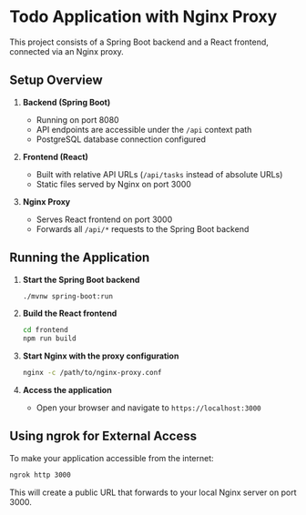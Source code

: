 # Todo Application with Nginx Proxy

This project consists of a Spring Boot backend and a React frontend, connected via an Nginx proxy.

## Setup Overview

1. **Backend (Spring Boot)**
   - Running on port 8080
   - API endpoints are accessible under the `/api` context path
   - PostgreSQL database connection configured

2. **Frontend (React)**
   - Built with relative API URLs (`/api/tasks` instead of absolute URLs)
   - Static files served by Nginx on port 3000

3. **Nginx Proxy**
   - Serves React frontend on port 3000
   - Forwards all `/api/*` requests to the Spring Boot backend

## Running the Application

1. **Start the Spring Boot backend**
   ```bash
   ./mvnw spring-boot:run
   ```

2. **Build the React frontend**
   ```bash
   cd frontend
   npm run build
   ```

3. **Start Nginx with the proxy configuration**
   ```bash
   nginx -c /path/to/nginx-proxy.conf
   ```

4. **Access the application**
    - Open your browser and navigate to `https://localhost:3000`

## Using ngrok for External Access

To make your application accessible from the internet:

```bash
ngrok http 3000
```

This will create a public URL that forwards to your local Nginx server on port 3000.